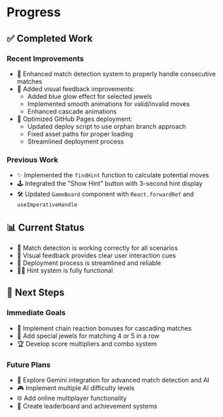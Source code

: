 # Progress

## ✅ Completed Work

### Recent Improvements
- 🎯 Enhanced match detection system to properly handle consecutive matches
- 🎨 Added visual feedback improvements:
  - Added blue glow effect for selected jewels
  - Implemented smooth animations for valid/invalid moves
  - Enhanced cascade animations
- 🚀 Optimized GitHub Pages deployment:
  - Updated deploy script to use orphan branch approach
  - Fixed asset paths for proper loading
  - Streamlined deployment process

### Previous Work
- ✨ Implemented the `findHint` function to calculate potential moves
- 🕹️ Integrated the "Show Hint" button with 3-second hint display
- 🛠️ Updated `GameBoard` component with `React.forwardRef` and `useImperativeHandle`

## 📊 Current Status
- 🎯 Match detection is working correctly for all scenarios
- 🎨 Visual feedback provides clear user interaction cues
- 🚀 Deployment process is streamlined and reliable
- 🕵️‍♂️ Hint system is fully functional

## 🚀 Next Steps
### Immediate Goals
- 🔄 Implement chain reaction bonuses for cascading matches
- 🌈 Add special jewels for matching 4 or 5 in a row
- 🏆 Develop score multipliers and combo system

### Future Plans
- 🌟 Explore Gemini integration for advanced match detection and AI
- 🎮 Implement multiple AI difficulty levels
- 🌐 Add online multiplayer functionality
- 🥇 Create leaderboard and achievement systems
